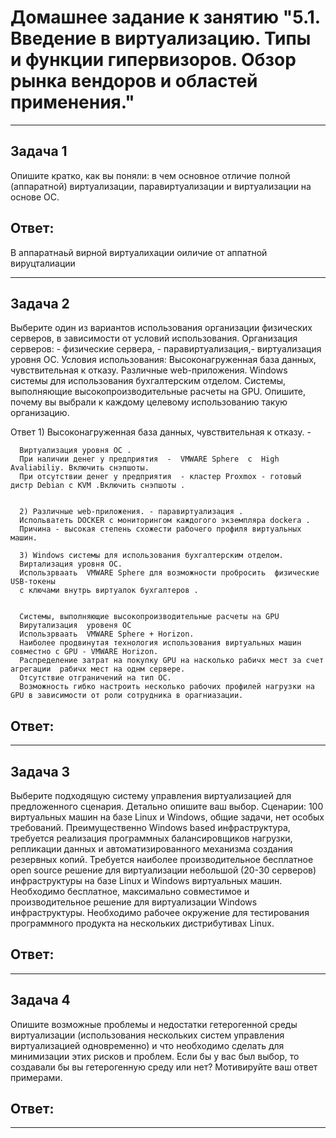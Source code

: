 # Домашнее задание к занятию "5.1. Введение в виртуализацию. Типы и функции гипервизоров. Обзор рынка вендоров и областей применения."

-------------------------------------------------------------------------------------------------------------------------

## Задача 1
Опишите кратко, как вы поняли: в чем основное отличие полной (аппаратной) виртуализации, паравиртуализации 
и виртуализации на основе ОС.



## Ответ:
В аппаратнаьй вирной виртуалихации оиличие от аппатной вируцталиации


-------------------------------------------------------------------------------------------------------------------------

## Задача 2
 Выберите один из вариантов использования организации физических серверов, в зависимости от условий использования.
 Организация серверов: - физические сервера, - паравиртуализация,- виртуализация уровня ОС.
 Условия использования:
      Высоконагруженная база данных, чувствительная к отказу.
      Различные web-приложения.
      Windows системы для использования бухгалтерским отделом.
      Системы, выполняющие высокопроизводительные расчеты на GPU.
 Опишите, почему вы выбрали к каждому целевому использованию такую организацию.

Ответ
      1) Высоконагруженная база данных, чувствительная к отказу. -

      Виртуализация уровня ОС .
      При наличии денег у предприятия  -  VMWARE Sphere  с  High Avaliabiliy. Включить снэпшоты.
      При отсутствии денег у предприятия  - кластер Proxmox - готовый дистр Debian с KVM .Включить снэпшоты .
    

      2) Различные web-приложения. - паравиртуализация .
      Испольватеть DOCKER с мониторингом каждогого экземпляра dockera .
      Причина - высокая степень схожести рабочего профиля виртуальных  машин. 

      3) Windows системы для использования бухгалтерским отделом.
      Виртализация уровня ОС. 
      Использрваать  VMWARE Sphere для возможности пробросить  физические USB-токены 
      с ключами внутрь виртуалок бухгалтеров .       


      Системы, выполняющие высокопроизводительные расчеты на GPU 
      Вирутализация  уровеня ОС 
      Использрваать  VMWARE Sphere + Horizon.
      Наиболее продвинутая технология использования виртуальных машин совместно с GPU - VMWARE Horizon.
      Распределение затрат на покупку GPU на насколько рабичх мест за счет агрегации  рабичх мест на однм сервере.
      Отсутствие отграничений на тип ОС. 
      Возможность гибко настроить несколько рабочих профилей нагрузки на GPU в зависимости от роли сотрудника в орагниазации. 
     



## Ответ:



----------------------------------------------------------------------------------------------------------

## Задача 3
Выберите подходящую систему управления виртуализацией для предложенного сценария. Детально опишите ваш выбор.
Сценарии:
100 виртуальных машин на базе Linux и Windows, общие задачи, нет особых требований. 
Преимущественно Windows based инфраструктура, требуется реализация программных балансировщиков нагрузки, 
репликации данных и автоматизированного механизма создания резервных копий.
Требуется наиболее производительное бесплатное open source решение для виртуализации небольшой (20-30 серверов) 
инфраструктуры на базе Linux и Windows виртуальных машин.
Необходимо бесплатное, максимально совместимое и производительное решение для виртуализации Windows инфраструктуры.
Необходимо рабочее окружение для тестирования программного продукта на нескольких дистрибутивах Linux.


## Ответ:


-------------------------------------------------------------------------------------------------------------
## Задача 4
Опишите возможные проблемы и недостатки гетерогенной среды виртуализации (использования нескольких систем управления 
виртуализацией одновременно) и что необходимо сделать для минимизации этих рисков и проблем. 
Если бы у вас был выбор, то создавали бы вы гетерогенную среду или нет? Мотивируйте ваш ответ примерами.


## Ответ:


-------------------------------------------------------------------------------------------------------------

